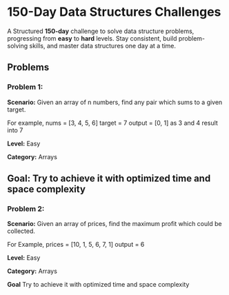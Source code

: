 # 150-Day Data Structures Challenges

A Structured **150-day** challenge to solve data structure problems, progressing from **easy** to **hard** levels. Stay consistent, build problem-solving skills, and master data structures one day at a time.

## Problems

### Problem 1:
**Scenario:**
Given an array of n numbers, find any pair which sums to a given target. 

For example,
nums = [3, 4, 5, 6]
target = 7
output = [0, 1] as 3 and 4 result into 7

**Level:**
Easy

**Category:**
Arrays

**Goal:**
Try to achieve it with optimized time and space complexity
---
### Problem 2:
**Scenario:**
Given an array of prices, find the maximum profit which could be collected.

For Example,
prices = [10, 1, 5, 6, 7, 1]
output = 6

**Level:**
Easy

**Category:**
Arrays

**Goal**
Try to achieve it with optimized time and space complexity
